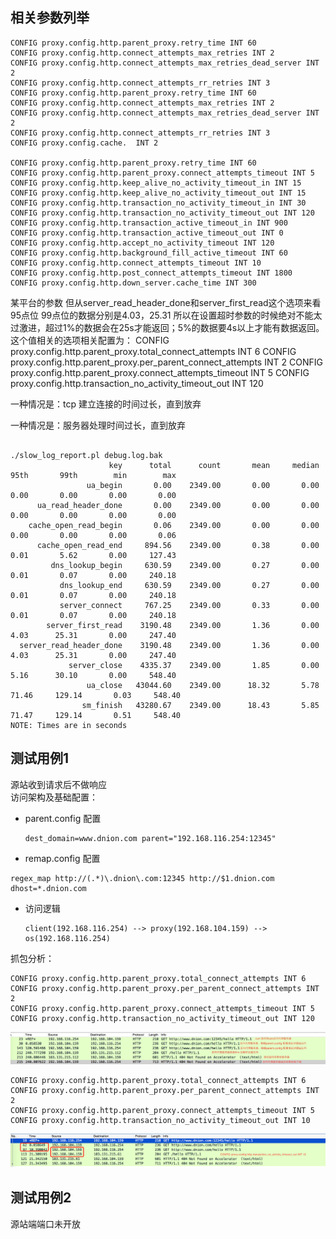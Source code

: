 ## 相关参数列举

```
CONFIG proxy.config.http.parent_proxy.retry_time INT 60
CONFIG proxy.config.http.connect_attempts_max_retries INT 2
CONFIG proxy.config.http.connect_attempts_max_retries_dead_server INT 2
CONFIG proxy.config.http.connect_attempts_rr_retries INT 3
CONFIG proxy.config.http.parent_proxy.retry_time INT 60
CONFIG proxy.config.http.connect_attempts_max_retries INT 2
CONFIG proxy.config.http.connect_attempts_max_retries_dead_server INT 2
CONFIG proxy.config.http.connect_attempts_rr_retries INT 3
CONFIG proxy.config.cache.  INT 2

CONFIG proxy.config.http.parent_proxy.retry_time INT 60
CONFIG proxy.config.http.parent_proxy.connect_attempts_timeout INT 5
CONFIG proxy.config.http.keep_alive_no_activity_timeout_in INT 15
CONFIG proxy.config.http.keep_alive_no_activity_timeout_out INT 15
CONFIG proxy.config.http.transaction_no_activity_timeout_in INT 30
CONFIG proxy.config.http.transaction_no_activity_timeout_out INT 120
CONFIG proxy.config.http.transaction_active_timeout_in INT 900
CONFIG proxy.config.http.transaction_active_timeout_out INT 0
CONFIG proxy.config.http.accept_no_activity_timeout INT 120
CONFIG proxy.config.http.background_fill_active_timeout INT 60
CONFIG proxy.config.http.connect_attempts_timeout INT 10
CONFIG proxy.config.http.post_connect_attempts_timeout INT 1800
CONFIG proxy.config.http.down_server.cache_time INT 300
```


某平台的参数
但从server_read_header_done和server_first_read这个选项来看 95点位 99点位的数据分别是4.03，25.31 
所以在设置超时参数的时候绝对不能太过激进，超过1%的数据会在25s才能返回；5%的数据要4s以上才能有数据返回。
这个值相关的选项相关配置为：
CONFIG proxy.config.http.parent_proxy.total_connect_attempts INT 6
CONFIG proxy.config.http.parent_proxy.per_parent_connect_attempts INT 2
CONFIG proxy.config.http.parent_proxy.connect_attempts_timeout INT 5
CONFIG proxy.config.http.transaction_no_activity_timeout_out INT 120

一种情况是：tcp 建立连接的时间过长，直到放弃

一种情况是：服务器处理时间过长，直到放弃

```

./slow_log_report.pl debug.log.bak 
                      key      total      count       mean     median       95th       99th        min        max
                 ua_begin       0.00    2349.00       0.00       0.00       0.00       0.00       0.00       0.00
      ua_read_header_done       0.00    2349.00       0.00       0.00       0.00       0.00       0.00       0.00
    cache_open_read_begin       0.06    2349.00       0.00       0.00       0.00       0.00       0.00       0.06
      cache_open_read_end     894.56    2349.00       0.38       0.00       0.01       5.62       0.00     127.43
         dns_lookup_begin     630.59    2349.00       0.27       0.00       0.01       0.07       0.00     240.18
           dns_lookup_end     630.59    2349.00       0.27       0.00       0.01       0.07       0.00     240.18
           server_connect     767.25    2349.00       0.33       0.00       0.01       0.07       0.00     240.18
        server_first_read    3190.48    2349.00       1.36       0.00       4.03      25.31       0.00     247.40
  server_read_header_done    3190.48    2349.00       1.36       0.00       4.03      25.31       0.00     247.40
             server_close    4335.37    2349.00       1.85       0.00       5.16      30.10       0.00     548.40
                 ua_close   43044.60    2349.00      18.32       5.78      71.46     129.14       0.03     548.40
                sm_finish   43280.67    2349.00      18.43       5.85      71.47     129.14       0.51     548.40
NOTE: Times are in seconds
```

## 测试用例1

源站收到请求后不做响应  
 访问架构及基础配置：

* parent.config 配置
  ```
  dest_domain=www.dnion.com parent="192.168.116.254:12345"
  ```
* remap.config 配置

```
regex_map http://(.*)\.dnion\.com:12345 http://$1.dnion.com dhost=*.dnion.com
```

* 访问逻辑
  ```
  client(192.168.116.254) --> proxy(192.168.104.159) --> os(192.168.116.254)
  ```

抓包分析：

```
CONFIG proxy.config.http.parent_proxy.total_connect_attempts INT 6
CONFIG proxy.config.http.parent_proxy.per_parent_connect_attempts INT 2
CONFIG proxy.config.http.parent_proxy.connect_attempts_timeout INT 5
CONFIG proxy.config.http.transaction_no_activity_timeout_out INT 120
```

![](assets/01.超时参数抓包.png)

```
CONFIG proxy.config.http.parent_proxy.total_connect_attempts INT 6
CONFIG proxy.config.http.parent_proxy.per_parent_connect_attempts INT 2
CONFIG proxy.config.http.parent_proxy.connect_attempts_timeout INT 5
CONFIG proxy.config.http.transaction_no_activity_timeout_out INT 10
```

![](assets/02.超时参数transaction_no_activity_timeout_out10s.png)

## 测试用例2

源站端端口未开放

